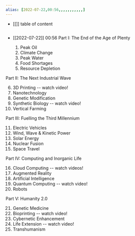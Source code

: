 ```yaml
---
alias: [2022-07-22,00:56,,,,,,,,,,,]
---
```

- [[]]
table of content
```toc
```

- [[2022-07-22]] 00:56
Part I: The End of the Age of Plenty

  1. Peak Oil
  2. Climate Change
  3. Peak Water
  4. Food Shortages
  5. Resource Depletion

Part II: The Next Industrial Wave

  6. 3D Printing -- watch video!
  7. Nanotechnology
  8. Genetic Modification
  9. Synthetic Biology -- watch video!
  10. Vertical Farming

Part III: Fuelling the Third Millennium

  11. Electric Vehicles
  12. Wind, Wave & Kinetic Power
  13. Solar Energy
  14. Nuclear Fusion
  15. Space Travel
	

Part IV: Computing and Inorganic Life

  16. Cloud Computing -- watch videos!
  17. Augmented Reality
  18. Artificial Intelligence
  19. Quantum Computing -- watch video!
  20. Robots

Part V: Humanity 2.0

  21. Genetic Medicine
  22. Bioprinting -- watch video!
  23. Cybernetic Enhancement
  24. Life Extension -- watch video!
  25. Transhumanism